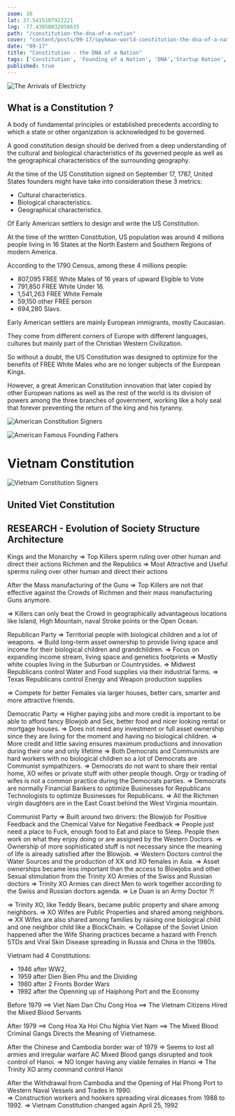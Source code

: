```yaml
--- 
zoom: 10
lat: 37.5415107922221 
lng: -77.43050032058635
path: "/constitution-the-dna-of-a-nation"
cover: "content/posts/09-17/spykman-world-constitution-the-dna-of-a-nation.jpg"
date: "09-17"
title: "Constitution - the DNA of a Nation"
tags: ['Constitution', 'Founding of a Nation', 'DNA','Startup Nation','Spykman World','Nicholas Spykman']    
published: true
---
```

![The Arrivals of Electricty](https://storage.googleapis.com/download/storage/v1/b/spykman-world/o/Bean%20Sprouts%20Growing%20Toward%20the%20Light.png?generation=1726129430072650&alt=media)

## What is a Constitution ?

A body of fundamental principles or established precedents according to which a state or other organization is acknowledged to be governed.

A good constitution design should be derived from a deep understanding of the cultural and biological characteristics of its governed people as well as the geographical characteristics of the surrounding geography. 

At the time of the US Constitution signed on September 17, 1787, United States founders might have take into consideration these 3 metrics:

- Cultural characteristics.
- Biological characteristics.
- Geographical characteristics. 

Of Early American settlers to design and write the US Constitution. 

At the time of the written Constitution, US population was around 4 millions people living in 16 States at the North Eastern and Southern Regions of modern America.  

According to the 1790 Census, among these 4 millions people:

- 807,095 FREE White Males of 16 years of upward  Eligible to Vote 
- 791,850 FREE White Under 16.
- 1,541,263 FREE White Female
- 59,150 other FREE person
- 694,280 Slavs.

Early American settlers are mainly European immigrants, mostly Caucasian.

They come from different corners of Europe with different languages, cultures but mainly part of the Christian Western Civilization.

So without a doubt, the US Constitution was designed to optimize for the benefits of FREE White Males who are no longer subjects of the European Kings. 

However, a great American Constitution innovation that later copied by other European nations as well as the rest of the world is its division of powers among the three branches of government, working like a holy seal that forever preventing the return of the king and his tyranny. 

![American Constitution Signers](https://storage.googleapis.com/spykman-world/Signers%20of%20US%20Constitution.png)

![American Famous Founding Fathers](https://storage.googleapis.com/spykman-world/US_Famous_Founding_Fathers.png)

# Vietnam Constitution

![Vietnam Constitution Signers](https://storage.googleapis.com/spykman-world/Vietnamese%20Constitution%20Signers.png)

## United Viet Constitution


## RESEARCH - Evolution of Society Structure Architecture

Kings and the Monarchy 
⇒ Top Killers sperm ruling over other human and direct their actions
Richmen and the Republics
⇒ Most Attractive and Useful sperms ruling over other human and direct their actions

After the Mass manufacturing of the Guns 
⇒ Top Killers are not that effective against the Crowds of Richmen and their mass manufacturing Guns anymore. 

⇒ Killers can only beat the Crowd in geographically advantageous locations like Island, High Mountain, naval Stroke points or the Open Ocean. 

Republican Party
⇒ Territorial people with biological children and a lot of weapons. 
⇒ Build long-term asset ownership to provide living space and income for their biological children and grandchildren. 
⇒ Focus on expanding income stream, living space and genetics footprints
⇒ Mostly white couples living in the Suburban or Countrysides.
⇒ Midwest Republicans control Water and Food supplies via their industrial farms.
⇒ Texas Republicans control Energy and Weapon production supplies

⇒ Compete for better Females via larger houses, better cars, smarter and more attractive friends.

Democratic Party
⇒ Higher paying jobs and more credit is important to be able to afford fancy Blowjob and Sex, better food and nicer looking rental or mortgage houses. 
⇒ Does not need any investment or full asset ownership since they are living for the moment and having no biological children.
⇒ More credit and little saving ensures maximum productions and innovation during their one and only lifetime 
⇒ Both Democrats and Communists are hard workers with no biological children so a lot of Democrats are Communist sympathizers. 
⇒ Democrats do not want to share their rental home, XO wifes or private stuff with other people though. Orgy or trading of wifes is not a common practice during the Democrats parties. 
⇒ Democrats are normally
Financial Bankers to optimize Businesses for Republicans 
Technologists to optimize Businesses for Republicans. 
⇒ All the Richmen virgin daughters are in the East Coast behind the West Virginia mountain. 


Communist Party
⇒ Built around two drivers: the Blowjob for Positive Feedback and the Chemical Valve for Negative Feedback
⇒ People just need a place to Fuck, enough food to Eat and place to Sleep. People then work on what they enjoy doing or are assigned by the Western Doctors. 
⇒ Ownership of more sophisticated stuff is not necessary since the meaning of life is already satisfied after the Blowjob. 
⇒ Western Doctors control the Water Sources and the production of XX and XO females in Asia. 
⇒ Asset ownerships became less important than the access to Blowjobs and other Sexual stimulation from the Trinity XO Armies of the Swiss and Russian doctors 
⇒ Trinity XO Armies can direct Men to work together according to the Swiss and Russian doctors agenda. 
⇒ Le Duan is an Army Doctor ?!

⇒ Trinity XO, like Teddy Bears, became public property and share among neighbors. 
⇒ XO Wifes are Public Properties and shared among neighbors. 
⇒ XX Wifes are also shared among families by raising one biological child and one neighbor child like a BlockChain. 
⇒ Collapse of the Soviet Union happened after the Wife Sharing practices became a hazard with French STDs and Viral Skin Disease spreading in Russia and China in the 1980s.

Vietnam had 4 Constitutions: 
- 1946 after WW2, 
- 1959 after Dien Bien Phu and the Dividing
- 1980 after 2 Fronts Border Wars 
- 1992 after the Openning up of Haiphong Port and the Economy

Before 1979 
==> Viet Nam Dan Chu Cong Hoa
==> The Vietnam Citizens Hired the Mixed Blood Servants

After 1979
==> Cong Hoa Xa Hoi Chu Nghia Viet Nam
==> The Mixed Blood Criminal Gangs Directs the Meaning of Vietnamese.

After the Chinese and Cambodia border war of 1979 
⇒ Seems to lost all armies and irregular warfare AC Mixed Blood gangs disrupted and took control of Hanoi. 
⇒ NO longer having any viable females in Hanoi
⇒ The Trinity XO army command control Hanoi

After the Withdrawal from Cambodia and the Opening of Hai Phong Port to Western Naval Vessels and Trades in 1990.  
⇒ Construction workers and hookers spreading viral diceases from 1988 to 1992. 
⇒ Vietnam Constitution changed again April 25, 1992 


